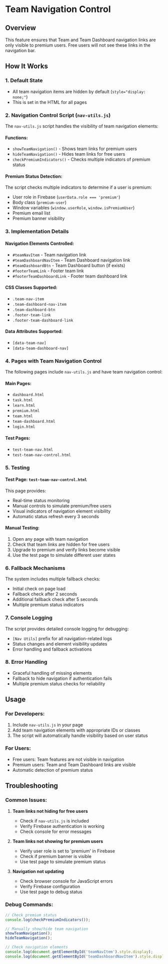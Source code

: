 # Team Navigation Control

## Overview
This feature ensures that Team and Team Dashboard navigation links are only visible to premium users. Free users will not see these links in the navigation bar.

## How It Works

### 1. Default State
- All team navigation items are hidden by default (`style="display: none;"`)
- This is set in the HTML for all pages

### 2. Navigation Control Script (`nav-utils.js`)
The `nav-utils.js` script handles the visibility of team navigation elements:

#### Functions:
- `showTeamNavigation()` - Shows team links for premium users
- `hideTeamNavigation()` - Hides team links for free users
- `checkPremiumIndicators()` - Checks multiple indicators of premium status

#### Premium Status Detection:
The script checks multiple indicators to determine if a user is premium:
- User role in Firebase (`userData.role === 'premium'`)
- Body class (`premium-user`)
- Window variables (`window.userRole`, `window.isPremiumUser`)
- Premium email list
- Premium banner visibility

### 3. Implementation Details

#### Navigation Elements Controlled:
- `#teamNavItem` - Team navigation link
- `#teamDashboardNavItem` - Team Dashboard navigation link
- `#teamDashboardBtn` - Team Dashboard button (if exists)
- `#footerTeamLink` - Footer team link
- `#footerTeamDashboardLink` - Footer team dashboard link

#### CSS Classes Supported:
- `.team-nav-item`
- `.team-dashboard-nav-item`
- `.team-dashboard-btn`
- `.footer-team-link`
- `.footer-team-dashboard-link`

#### Data Attributes Supported:
- `[data-team-nav]`
- `[data-team-dashboard-nav]`

### 4. Pages with Team Navigation Control

The following pages include `nav-utils.js` and have team navigation control:

#### Main Pages:
- `dashboard.html`
- `task.html`
- `learn.html`
- `premium.html`
- `team.html`
- `team-dashboard.html`
- `login.html`

#### Test Pages:
- `test-team-nav.html`
- `test-team-nav-control.html`

### 5. Testing

#### Test Page: `test-team-nav-control.html`
This page provides:
- Real-time status monitoring
- Manual controls to simulate premium/free users
- Visual indicators of navigation element visibility
- Automatic status refresh every 3 seconds

#### Manual Testing:
1. Open any page with team navigation
2. Check that team links are hidden for free users
3. Upgrade to premium and verify links become visible
4. Use the test page to simulate different user states

### 6. Fallback Mechanisms

The system includes multiple fallback checks:
- Initial check on page load
- Fallback check after 2 seconds
- Additional fallback check after 5 seconds
- Multiple premium status indicators

### 7. Console Logging

The script provides detailed console logging for debugging:
- `[Nav Utils]` prefix for all navigation-related logs
- Status changes and element visibility updates
- Error handling and fallback activations

### 8. Error Handling

- Graceful handling of missing elements
- Fallback to hide navigation if authentication fails
- Multiple premium status checks for reliability

## Usage

### For Developers:
1. Include `nav-utils.js` in your page
2. Add team navigation elements with appropriate IDs or classes
3. The script will automatically handle visibility based on user status

### For Users:
- Free users: Team features are not visible in navigation
- Premium users: Team and Team Dashboard links are visible
- Automatic detection of premium status

## Troubleshooting

### Common Issues:
1. **Team links not hiding for free users**
   - Check if `nav-utils.js` is included
   - Verify Firebase authentication is working
   - Check console for error messages

2. **Team links not showing for premium users**
   - Verify user role is set to 'premium' in Firebase
   - Check if premium banner is visible
   - Use test page to simulate premium status

3. **Navigation not updating**
   - Check browser console for JavaScript errors
   - Verify Firebase configuration
   - Use test page to debug status

### Debug Commands:
```javascript
// Check premium status
console.log(checkPremiumIndicators());

// Manually show/hide team navigation
showTeamNavigation();
hideTeamNavigation();

// Check navigation elements
console.log(document.getElementById('teamNavItem').style.display);
console.log(document.getElementById('teamDashboardNavItem').style.display);
``` 